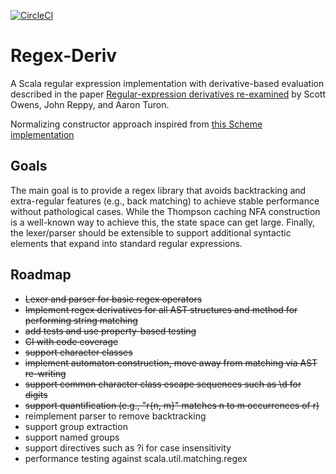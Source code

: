 [![CircleCI](https://circleci.com/gh/dlomsak/regex-deriv.svg?style=shield)](https://circleci.com/gh/dlomsak/regex-deriv)

Regex-Deriv
==============
A Scala regular expression implementation with derivative-based evaluation described in the paper [Regular-expression derivatives re-examined](http://people.cs.uchicago.edu/~jhr/papers/2009/jfp-re-derivatives.pdf) by Scott Owens, John Reppy, and Aaron Turon.

Normalizing constructor approach inspired from [this Scheme implementation](https://github.com/tmmcguire/scheme-regular-expression-derivatives/blob/master/dre.scm)

Goals
-----
The main goal is to provide a regex library that avoids backtracking and extra-regular features (e.g., back matching) to achieve stable performance without pathological cases. While the Thompson caching NFA construction is a well-known way to achieve this, the state space can get large. Finally, the lexer/parser should be extensible to support additional syntactic elements that expand into standard regular expressions.

Roadmap
-------
* ~~Lexer and parser for basic regex operators~~
* ~~Implement regex derivatives for all AST structures and method for performing string matching~~
* ~~add tests and use property-based testing~~
* ~~CI with code coverage~~
* ~~support character classes~~
* ~~implement automaton construction, move away from matching via AST re-writing~~
* ~~support common character class escape sequences such as \d for digits~~
* ~~support quantification (e.g., "r{n, m}" matches n to m occurrences of r)~~
* reimplement parser to remove backtracking
* support group extraction
* support named groups
* support directives such as ?i for case insensitivity
* performance testing against scala.util.matching.regex
